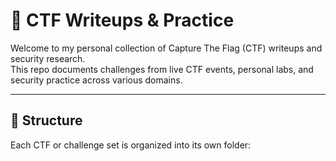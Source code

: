 # 🧠 CTF Writeups & Practice 

Welcome to my personal collection of Capture The Flag (CTF) writeups and security research.  
This repo documents challenges from live CTF events, personal labs, and security practice across various domains.

---

## 🏁 Structure

Each CTF or challenge set is organized into its own folder:

